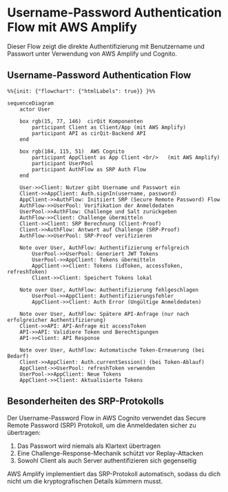 # Username-Password Authentication Flow mit AWS Amplify

Dieser Flow zeigt die direkte Authentifizierung mit Benutzername und Passwort unter Verwendung von AWS Amplify und Cognito.

## Username-Password Authentication Flow
```mermaid
%%{init: {"flowchart": {"htmlLabels": true}} }%%

sequenceDiagram
    actor User

    box rgb(15, 77, 146)  cirQit Komponenten
        participant Client as Client/App (mit AWS Amplify)
        participant API as cirQit-Backend API
    end

    box rgb(184, 115, 51)  AWS Cognito
        participant AppClient as App Client <br/>   (mit AWS Amplify)
        participant UserPool
        participant AuthFlow as SRP Auth Flow
    end

    User->>Client: Nutzer gibt Username und Passwort ein
    Client->>AppClient: Auth.signIn(username, password)
    AppClient->>AuthFlow: Initiiert SRP (Secure Remote Password) Flow
    AuthFlow->>UserPool: Verifikation der Anmeldedaten
    UserPool->>AuthFlow: Challenge und Salt zurückgeben
    AuthFlow->>Client: Challenge übermitteln
    Client->>Client: SRP Berechnung (Client-Proof)
    Client->>AuthFlow: Antwort auf Challenge (SRP-Proof)
    AuthFlow->>UserPool: SRP-Proof verifizieren

    Note over User, AuthFlow: Authentifizierung erfolgreich
        UserPool->>UserPool: Generiert JWT Tokens
        UserPool->>AppClient: Tokens übermitteln
        AppClient->>Client: Tokens (idToken, accessToken, refreshToken)
        Client->>Client: Speichert Tokens lokal

    Note over User, AuthFlow: Authentifizierung fehlgeschlagen
        UserPool->>AppClient: Authentifizierungsfehler
        AppClient->>Client: Auth Error (Ungültige Anmeldedaten)
    
    Note over User, AuthFlow: Spätere API-Anfrage (nur nach erfolgreicher Authentifizierung)
    Client->>API: API-Anfrage mit accessToken
    API->>API: Validiere Token und Berechtigungen
    API->>Client: API Response
    
    Note over User, AuthFlow: Automatische Token-Erneuerung (bei Bedarf)
    Client->>AppClient: Auth.currentSession() (bei Token-Ablauf)
    AppClient->>UserPool: refreshToken verwenden
    UserPool->>AppClient: Neue Tokens
    AppClient->>Client: Aktualisierte Tokens
```


## Besonderheiten des SRP-Protokolls

Der Username-Password Flow in AWS Cognito verwendet das Secure Remote Password (SRP) Protokoll, um die Anmeldedaten sicher zu übertragen:

1. Das Passwort wird niemals als Klartext übertragen
2. Eine Challenge-Response-Mechanik schützt vor Replay-Attacken
3. Sowohl Client als auch Server authentifizieren sich gegenseitig

AWS Amplify implementiert das SRP-Protokoll automatisch, sodass du dich nicht um die kryptografischen Details kümmern musst.
